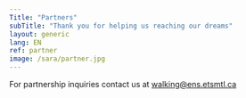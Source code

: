 ```yaml
---
Title: "Partners"
subTitle: "Thank you for helping us reaching our dreams"
layout: generic
lang: EN
ref: partner
image: /sara/partner.jpg
---
```


For partnership inquiries contact us at walking@ens.etsmtl.ca


